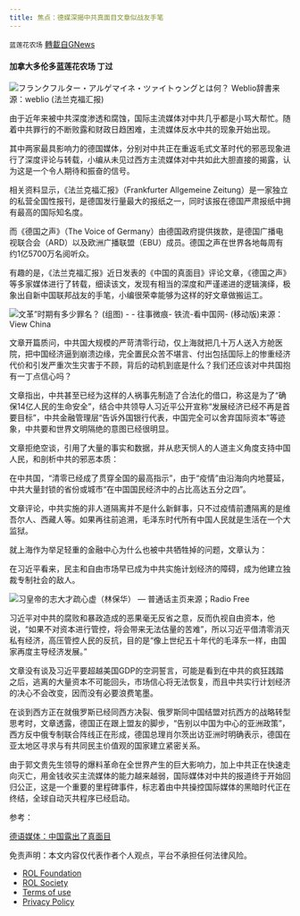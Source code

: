 ```yaml
---
title: 焦点：德媒深揭中共真面目文章似战友手笔
---
```

`蓝莲花农场` [轉載自GNews](https://gnews.org/zh-hans/2469813/)

#### 加拿大多伦多蓝莲花农场 丁过
 
![フランクフルター・アルゲマイネ・ツァイトゥングとは何？ Weblio辞書](https://weblio.hs.llnwd.net/e7/img/dict/sgkdj/images/111376.jpg)来源：weblio (法兰克福汇报)
 
由于近年来被中共深度渗透和腐蚀，国际主流媒体对中共几乎都是小骂大帮忙。随着中共罪行的不断败露和财政日趋困难，主流媒体反水中共的现象开始出现。
 
其中两家最具影响力的德国媒体，分别对中共正在重返毛式文革时代的邪恶现象进行了深度评论与转载，小编从未见过西方主流媒体对中共如此大胆直接的揭露，认为这是一个令人期待和振奋的信号。
 
相关资料显示，《法兰克福汇报》（Frankfurter Allgemeine Zeitung）是一家独立的私营全国性报刊，是德国发行量最大的报纸之一，同时该报在德国严肃报纸中拥有最高的国际知名度。
  
而《德国之声》（The Voice of Germany）由德国政府提供拨款，是德国广播电视联合会（ARD）以及欧洲广播联盟（EBU）成员。德国之声在世界各地每周有约1亿5700万名阅听众。
 
有趣的是，《法兰克福汇报》近日发表的《中国的真面目》评论文章，《德国之声》等多家媒体进行了转载，细读该文，发现有相当的深度和严谨递进的逻辑演绎，极象出自新中国联邦战友的手笔，小编很荣幸能够为这样的好文章做搬运工。
 
![文革”时期有多少罪名？ (组图) - - 往事微痕- 铁流-看中国网- (移动版)](https://img2.secretchina.com/pic/2017/2-25/p1460270a840624154-ss.jpg)来源：View China
 
文章开篇质问，中共国大规模的严苛清零行动，仅上海就把几十万人送入方舱医院，把中国经济逼到崩溃边缘，完全置民众苦不堪言、付出包括国际上的惨重经济代价和引发严重次生灾害于不顾，背后的动机到底是什么？我们还应该对中共国抱有一丁点信心吗？
 
文章指出，中共甚至已经为这样的人祸事先制造了合法化的借口，称这是为了“确保14亿人民的生命安全”，结合中共领导人习近平公开宣称“发展经济已经不再是首要目标”，中共金融管理层“告诉外国银行代表，中国完全可以舍弃国际资本”等迹象，中共要和世界文明隔绝的意图已经很明显。
 
文章拒绝空谈，引用了大量的事实和数据，并从悲天悯人的人道主义角度支持中国人民，和剖析中共的邪恶本质：
 
在中共国，“清零已经成了贯穿全国的最高指示”，由于“疫情”由沿海向内地蔓延，中共大量封锁的省份或城市“在中国国民经济中的占比高达五分之四”。
 
文章评论，中共实施的非人道隔离并不是什么新鲜事，只不过疫情前遭隔离的是维吾尔人、西藏人等。如果再往前追溯，毛泽东时代所有中国人民就是生活在一个大监狱。
 
就上海作为举足轻重的金融中心为什么也被中共牺牲掉的问题，文章认为：
 
在习近平看来，民主和自由市场早已成为中共实施计划经济的障碍，成为他建立独裁专制社会的敌人。
 
![习皇帝的志大才疏心虚（林保华） — 普通话主页](https://www.rfa.org/mandarin/pinglun/linbaohua/linbaohua-03052018113620.html/ca24a4328b2ac77fb2167bcfc0ccd921.jpg/@@images/image)来源；Radio Free
 
习近平对中共的腐败和暴政造成的恶果毫无反省之意，反而仇视自由资本，他说，“如果不对资本进行管控，将会带来无法估量的苦难”，所以习近平借清零消灭私有经济，高压管控人民的反抗，目的是“像上世纪五十年代的毛泽东一样，由国家再度主导经济发展。”
 
文章没有谈及习近平要超越美国GDP的空洞誓言，可能是看到在中共的疯狂践踏之后，逃离的大量资本不可能回头，市场信心将无法恢复，而且中共实行计划经济的决心不会改变，因而没有必要浪费笔墨。
 
在谈到西方正在就俄罗斯已经同西方决裂、俄罗斯同中国结盟对抗西方的战略转型思考时，文章透露，德国正在跟上盟友的脚步，“告别以中国为中心的亚洲政策”，西方反中俄专制联合阵线正在形成，德国总理肖尔茨出访亚洲时明确表示，德国在亚太地区寻求与有共同民主价值观的国家建立紧密关系。
 
由于郭文贵先生领导的爆料革命在全世界产生的巨大影响力，加上中共正在快速走向灭亡，用金钱收买主流媒体的能力越来越弱，国际媒体对中共的报道终于开始回归公正，这是一个重要的里程碑事件，标志着由中共操控国际媒体的黑暗时代正在终结，全球自动灭共程序已经启动。
 
参考：
 
[德语媒体：中国露出了真面目](https://www.dw.com/zh/%E5%BE%B7%E8%AF%AD%E5%AA%92%E4%BD%93%E4%B8%AD%E5%9B%BD%E9%9C%B2%E5%87%BA%E4%BA%86%E7%9C%9F%E9%9D%A2%E7%9B%AE/a-61674242)

免责声明：本文内容仅代表作者个人观点，平台不承担任何法律风险。
  
- [ROL Foundation](https://rolfoundation.org/)
- [ROL Society](https://rolsociety.org/)
- [Terms of use](https://gnews.org/terms-of-use-3/)
- [Privacy Policy](https://gnews.org/privacy-policy/)
